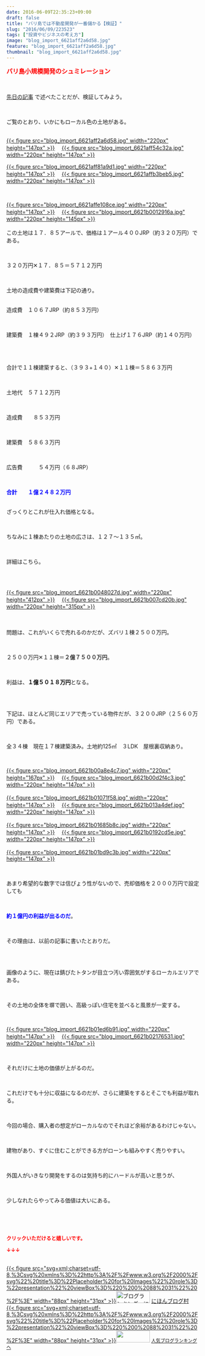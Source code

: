 ```yaml
---
date: 2016-06-09T22:35:23+09:00
draft: false
title: "バリ島では不動産開発が一番儲かる【検証】"
slug: "2016/06/09/223523"
tags: ["投資やビジネスの考え方"]
image: "blog_import_6621aff2a6d58.jpg"
feature: "blog_import_6621aff2a6d58.jpg"
thumbnail: "blog_import_6621aff2a6d58.jpg"
---
```

<p><font color="#ff0000" size="3"><strong>バリ島小規模開発のシュミレーション</strong></font></p><br/><p><a href="http://ameblo.jp/baliclub/entry-12168082586.html" target="_blank">先日の記事</a> で述べたことだが、検証してみよう。</p><br/><p>ご覧のとおり、いかにもローカル色の土地がある。</p><p><br/><a href="blog_import_6621aff3e7f0d.jpg">{{< figure src="blog_import_6621aff2a6d58.jpg" width="220px" height="147px" >}}</a> 　<a href="blog_import_6621aff687c55.jpg">{{< figure src="blog_import_6621aff54c32a.jpg" width="220px" height="147px" >}}</a> <br/></p><p><a href="blog_import_6621aff97c67b.jpg">{{< figure src="blog_import_6621aff81a9d1.jpg" width="220px" height="147px" >}}</a> 　<a href="blog_import_6621affc9d8df.jpg">{{< figure src="blog_import_6621affb3beb5.jpg" width="220px" height="147px" >}}</a> </p><br/><p><a href="blog_import_6621afff9126d.jpg">{{< figure src="blog_import_6621affe108ce.jpg" width="220px" height="147px" >}}</a> 　<a href="blog_import_6621b002e3221.jpg">{{< figure src="blog_import_6621b0012916a.jpg" width="220px" height="145px" >}}</a> <br/><br/>この土地は１７．８５アールで、価格は１アール４００JRP（約３２０万円）である。</p><br/><p>３２０万円✕１７．８５＝５７１２万円</p><br/><p>土地の造成費や建築費は下記の通り。</p><p><br/>造成費　１０６７JRP（約８５３万円）</p><br/><p>建築費　１棟４９２JRP（約３９３万円）　仕上げ１７６JRP（約１４０万円）</p><br/><p>　<br/>合計で１１棟建築すると、（３９３+１４０）✕１１棟＝５８６３万円</p><br/><p>土地代　５７１２万円</p><br/><p>造成費　　８５３万円</p><br/><p>建築費　５８６３万円</p><br/><p>広告費　　　５４万円（６８JRP）</p><br/><p><font color="#0000ff"><strong>合計　　１億２４８２万円</strong></font></p><p><br/>ざっくりとこれが仕入れ価格となる。</p><br/><p>ちなみに１棟あたりの土地の広さは、１２７～１３５㎡。</p><br/><p>詳細はこちら。</p><br/><p><br/><a href="blog_import_6621b00625e8c.jpg">{{< figure src="blog_import_6621b0048027d.jpg" width="220px" height="412px" >}}</a> 　<a href="blog_import_6621b0090eece.jpg">{{< figure src="blog_import_6621b007cd20b.jpg" width="220px" height="315px" >}}</a> <br/><br/><br/></p><p>問題は、これがいくらで売れるのかだが、ズバリ１棟２５００万円。</p><br/><p>２５００万円✕１１棟＝<strong><font color="#333333">２億７５００万円</font></strong>。</p><br/><p>利益は、<strong><font color="#000000">１億５０１８万円</font></strong>となる。</p><br/><p><br/>下記は、ほとんど同じエリアで売っている物件だが、３２００JRP（２５６０万円）である。</p><br/><p>全３４棟　現在１７棟建築済み。土地約125㎡　３LDK　屋根裏収納あり。</p><br/><p><a href="blog_import_6621b00bdd47e.jpg">{{< figure src="blog_import_6621b00a8e4c7.jpg" width="220px" height="167px" >}}</a> 　<a href="blog_import_6621b00ec6ea9.jpg">{{< figure src="blog_import_6621b00d2f4c3.jpg" width="220px" height="147px" >}}</a> <br/><br/><a href="blog_import_6621b012035ce.jpg">{{< figure src="blog_import_6621b01071f58.jpg" width="220px" height="147px" >}}</a> 　<a href="blog_import_6621b01512c44.jpg">{{< figure src="blog_import_6621b013a4def.jpg" width="220px" height="147px" >}}</a> <br/><br/><a href="blog_import_6621b017ba7fb.jpg">{{< figure src="blog_import_6621b01685b8c.jpg" width="220px" height="147px" >}}</a> 　<a href="blog_import_6621b01a620fb.jpg">{{< figure src="blog_import_6621b0192cd5e.jpg" width="220px" height="147px" >}}</a> <br/><br/><a href="blog_import_6621b01d3c867.jpg">{{< figure src="blog_import_6621b01bd9c3b.jpg" width="220px" height="147px" >}}</a> <br/></p><br/><p>あまり希望的な数字では信ぴょう性がないので、売却価格を２０００万円で設定しても</p><br/><p><font color="#0000ff"><strong>約１億円の利益が出るのだ</strong></font>。</p><br/><p>その理由は、以前の記事に書いたとおりだ。</p><br/><br/><p>画像のように、現在は錆びたトタンが目立つ汚い雰囲気がするローカルエリアである。</p><br/><p>その土地の全体を塀で囲い、高級っぽい住宅を並べると風景が一変する。</p><br/><p><a href="blog_import_6621b0202fd60.jpg">{{< figure src="blog_import_6621b01ed6b91.jpg" width="220px" height="147px" >}}</a> 　<a href="blog_import_6621b022ab929.jpg">{{< figure src="blog_import_6621b02176531.jpg" width="220px" height="147px" >}}</a> </p><br/><p>それだけに土地の価値が上がるのだ。</p><br/><p>これだけでも十分に収益になるのだが、さらに建築をするとそこでも利益が取れる。</p><br/><p>今回の場合、購入者の想定がローカルなのでそれほど余裕があるわけじゃない。</p><br/><p>建物があり、すぐに住むことができる方がローンも組みやすく売りやすい。</p><br/><p>外国人がいきなり開発をするのは気持ち的にハードルが高いと思うが、</p><br/><p>少しなれたらやってみる価値は大いにある。</p><br/><br/><br/><p><font color="#ff0000" size="2"><strong>クリックいただけると嬉しいです。<br/></strong></font></p><p><font color="#ff0000" size="2"><strong>↓↓↓</strong></font></p><p><br/><a href="http://www.blogmura.com/ranking.html" target="_blank">{{< figure src="svg+xml;charset=utf-8,%3Csvg%20xmlns%3D%22http%3A%2F%2Fwww.w3.org%2F2000%2Fsvg%22%20title%3D%22Placeholder%20for%20Images%22%20role%3D%22presentation%22%20viewBox%3D%220%200%2088%2031%22%20%2F%3E" width="88px" height="31px" >}}<noscript><img border="0" alt="ブログランキング・にほんブログ村へ" src="https://img-proxy.blog-video.jp/images?url=http%3A%2F%2Fwww.blogmura.com%2Fimg%2Fwww88_31.gif" width="88" height="31"></noscript></a> <a href="http://www.blogmura.com/ranking.html" target="_blank">にほんブログ村</a> <br/><a title="人気ブログランキングへ" href="link.php?1804582">{{< figure src="svg+xml;charset=utf-8,%3Csvg%20xmlns%3D%22http%3A%2F%2Fwww.w3.org%2F2000%2Fsvg%22%20title%3D%22Placeholder%20for%20Images%22%20role%3D%22presentation%22%20viewBox%3D%220%200%2088%2031%22%20%2F%3E" width="88px" height="31px" >}}<noscript><img border="0" src="https://blog.with2.net/img/banner/banner_22.gif" width="88" height="31"></noscript></a> <a style="FONT-SIZE: 12px" href="link.php?1804582">人気ブログランキングへ</a> </p>

